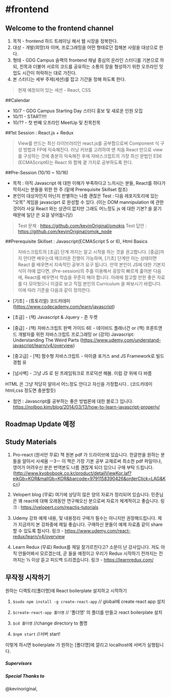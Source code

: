 # #frontend

## Welcome to the frontend channel
1. 목적 - frontend 하드 트레이닝 해서 웹 시장을 정복한다.
2. 대상 - 개발(희망)자 이며, 프로그래밍을 어떤 형태로던 접해본 사람을 대상으로 한다.
3. 형태 - GDG Campus 슬랙의 frontend 채널 중심의 온라인 스터디를 기본으로 하되, 친목과 더불어 서로의 코드를 공유하는 소통의 장을 형성하기 위한 오프라인 밋업도 시간이 허락하는 대로 가진다.
4. 본 스터디는 세부 주제(세션)를 잡고 기간을 정해 파도록 한다.
 > 현재 예정되어 있는 세션 - React, CSS


##Calendar
- 10/7 - GDG Campus Starting Day 스터디 홍보 및 새로운 인원 모집
- 10/11 - START!!!!
- 10/?? - 첫 번째 오프라인 MeetUp 및 친목친목


##1st Session : React.js + Redux
> View를 만드는 최신 라이브러리인 react.js를 공부함으로써 Component 식 구성 방법과 FP에 익숙해진다.
 러닝 커브를 고려하여 맨 처음 React 만으로 view를 구성하는 것에 충분히 익숙해진 후에
 자바스크립트의 가장 최신 문법인 ES6 (ECMAScript6)는 React 와 함께 곁 가지로  공부하도록 한다.



##Pre-Session (10/10 ~ 10/16)
- 목적 : 아직 Javascript 에 대한 이해가 부족하다고 느끼시는 분들, React를 하다가 막히시는 분들을 위한 한 주 (밑에 Prerequisite Skillset 참조)
- 본인이 대상자인지 아닌지 판별하는 나름 괜찮은 Test : 다음 레포지토리에 있는 “오목” 게임을 javasciprt 로 완성할 수 있다. (이는 DOM mannipulation 에 관한 것이라 사실 React 와는 상관이 없지만 그래도 어느정도 js 에 대한 기본? 을 묻기 때문에 일단 은 요걸 넣어둡니당)
>Test 문제 : https://github.com/kevinOriginal/omokjs
>Test 답안 : https://github.com/kevinOriginal/omok_node



##Prerequisite Skillset : Javascript(ECMAScript 5 or 6), Html Basics
> 자바스크립트의 [초급] 단계 까지는 알고 시작을 하는 것을 권고합니다.
[중급]까지 안다면 배우는데 매끄러운 진행이 가능하며, [기초] 단계만 아는 상태이면 React 를 배우면서 지속적인 공부가 요구 됩니다. 만약 본인이 JS에 대한 기본지식이 아예 없다면, (Pre-session)의 주를 이용해서 굉장히 빠르게 훑어본 다음에, React를 배우면서 학습을 꾸준히 해야 합니다. 아래에 참고할 만한 좋은 자료를 다 모아뒀으니 이걸로 보고 직접 본인의 Curriculum 을 짜보시기 바랍니다.
이에 따라 기준을 다음과 같이 정의한다.

 * [기초] - (튜토리얼) 코드카데미(https://www.codecademy.com/learn/javascript)
 * [초급] - (책) Javascript & Jquery - 존 두켓
 * [중급] - (책) 자바스크립트 완벽 가이드 6E - 데이비드 플래너건
             or (책) 프론트앤드 개발자를 위한 자바스크립트 프로그래밍
             or (강의) Javascript: Understanding The Weird Parts
	  (https://www.udemy.com/understand-javascript/learn/v4/overview)

 * [중고급] - [책] 함수형 자바스크립트 - 마이클 포거스
 	      and JS Framework로 빌드 경험 유
 * [넘사벽] - 그냥 JS 로 된 프레임워크로 프로덕션 해봄. 이럼 걍 위에 다 바름

HTML 은 그냥 적당히 알아서 어느정도 안다고 자신을 가정합시다..
(코드카데미 html,css 정도면 충분할듯)


* 첨언 : Javascript를 공부하는 좋은 방법론에 대한 블로그 입니다.
https://nolboo.kim/blog/2014/03/13/how-to-learn-javascript-properly/


## Roadmap Update 예정



## Study Materials
1. Pro-react (원서만 무료)
책 원본 pdf 가 드라이브에 있습니다. 한글판을 원하는 분들을 알아서 사세욤 ㅡ3ㅡ
이 책은 가장 기본 공부 교재로써 최소한 pdf 파일이나, 영어가 어려우신 분은
번역본도 나름 괜찮게 되더 있으니 구매 부탁 드립니다. (http://www.kyobobook.co.kr/product/detailViewKor.laf?ejkGb=KOR&mallGb=KOR&barcode=9791158390426&orderClick=LAG&Kc=)

2. Velopert blog (무료)
여기에 상당히 많은 양의 자료가 정리되어 있습니다. 민준님은 꽤 react에 대해 오래동안 연구해오신 분으로써 자료가 체계적이고 좋습니다.
링크 :  https://velopert.com/reactjs-tutorials

3. Udemy 강좌 예제 내용, 및 내용정리
구매가 필수는 아니지만 권장해드립니다. 제가 지금까지 본 강좌중에 제일 좋습니다. 구매하신 분들이 예제 자료좀 같이 share 할 수 있도록 합시다.
링크 -  https://www.udemy.com/react-redux/learn/v4/overview

4. Learn Redux (무료)
Redux를 제일 잘가르친다고? 소문이 난 강사입니다. 저도 아직 안들어봐서 모르겠는데, 곧 들을 예정이고 우리가 Redux 시작하기 전까지는 전까지는 ½ 이상 듣고 피드백 드리겠습니다.
링크 - https://learnredux.com/


## 무작정 시작하기
원하는 디렉토리[폴더명]에 React boilerplate 설치하고 시작하기

1. `$sudo npm install -g create-react-app` // global에 create react app 설치

2. `$create-react-app 폴더명` // '폴더명' 의 폴더를 만들고 react boilerplate 설치

3. `$cd 폴더명` //change directory to 폴명

4. `$npm start` //서버 start!

이렇게 하시면 boilerplate 가 원하는 [폴더명]에 깔리고 localhost에 서버가 실행됩니다.


##### Supervisors



##### Special Thanks to
@kevinoriginal,
